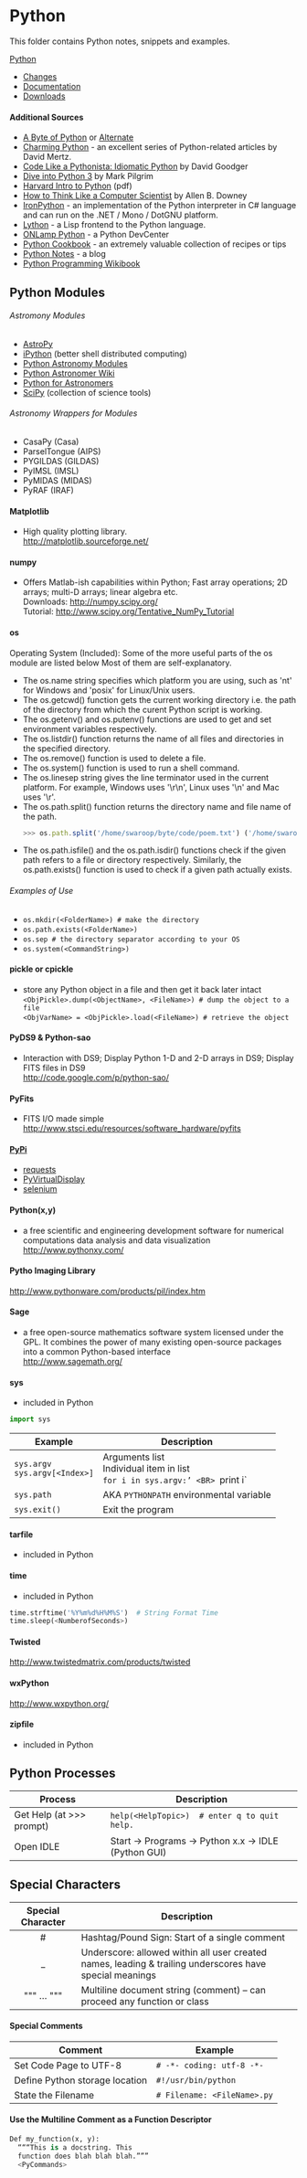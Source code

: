 # Python

This folder contains Python notes, snippets and examples.

[Python](https://www.python.org)  

* [Changes](http://docs.python.org/modindex.html)  
* [Documentation](http://www.python.org/doc/ )   
* [Downloads](http://www.python.org/download/)  

#### Additional Sources  
* [A Byte of Python](www.byteofpython.info) or [Alternate](http://www.ibiblio.org/swaroopch/byteofpython/read/)  
* [Charming Python](http://gnosis.cx/publish/tech_index_cp.html) - an excellent series of Python-related articles by David Mertz.
* [Code Like a Pythonista: Idiomatic Python](http://python.net/~goodger/projects/pycon/2007/idiomatic/handout.html) by David Goodger
* [Dive into Python 3](https://diveintopython3.net/) by Mark Pilgrim  
* [Harvard Intro to Python](http://tdc-www.harvard.edu/Python.pdf) (pdf)
* [How to Think Like a Computer Scientist](https://www.greenteapress.com/thinkpython/html/index.html ) by Allen B. Downey
* [IronPython](http://www.ironpython.com/) - an implementation of the Python interpreter in C# language and can run on the .NET / Mono / DotGNU platform.
* [Lython](http://www.caddr.com/code/lython/) - a Lisp frontend to the Python language.
* [ONLamp Python](http://www.onlamp.com/python/) - a Python DevCenter
* [Python Cookbook](http://aspn.activestate.com/ASPN/Python/Cookbook/) - an extremely valuable collection of recipes or tips 
* [Python Notes](http://pythonnotes.blogspot.com/) - a blog
* [Python Programming Wikibook](http://en.wikibooks.org/wiki/Python_Programming)

## Python Modules

###### Astromony Modules
  *	[AstroPy](http://www.astro.washington.edu/users/rowen/AstroPy.html) 
  *	[iPython](http://ipython.scipy.org/) (better shell distributed computing)   
  *	[Python Astronomy Modules](http://astlib.sourceforge.net/) 
  *	[Python Astronomer Wiki](http://macsingularity.org/astrowiki/tiki-index.php?page=python)   
  *	[Python for Astronomers](http://www.iac.es/sieinvens/siepedia/pmwiki.php?n=HOWTOs.EmpezandoPython)  
  *	[SciPy](http://www.scipy.org/) (collection of science tools)   

###### Astronomy Wrappers for Modules
  * CasaPy (Casa)
  * ParselTongue (AIPS)
  * PYGILDAS (GILDAS)
  * PyIMSL (IMSL)
  * PyMIDAS (MIDAS)
  * PyRAF (IRAF)

#### Matplotlib  
* High quality plotting library.  
http://matplotlib.sourceforge.net/  

#### numpy
* Offers Matlab-ish capabilities within Python; Fast array operations; 2D arrays; multi-D arrays; linear algebra etc.  
Downloads: http://numpy.scipy.org/  
Tutorial: http://www.scipy.org/Tentative_NumPy_Tutorial  

#### os
Operating System (Included): Some of the more useful parts of the os module are listed below Most of them are self-explanatory.
* The os.name string specifies which platform you are using, such as 'nt' for Windows and 'posix' for Linux/Unix users.
* The os.getcwd() function gets the current working directory i.e. the path of the directory from which the curent Python script is working.
* The os.getenv() and os.putenv() functions are used to get and set environment variables respectively.
* The os.listdir() function returns the name of all files and directories in the specified directory.
* The os.remove() function is used to delete a file.
* The os.system() function is used to run a shell command.
* The os.linesep string gives the line terminator used in the current platform. For example, Windows uses '\r\n', Linux uses '\n' and Mac uses '\r'.
* The os.path.split() function returns the directory name and file name of the path.
  ```javascript
  >>> os.path.split('/home/swaroop/byte/code/poem.txt') ('/home/swaroop/byte/code', 'poem.txt')
  ```
* The os.path.isfile() and the os.path.isdir() functions check if the given path refers to a file or directory respectively. Similarly, the os.path.exists() function is used to check if a given path actually exists.

###### Examples of Use
* `os.mkdir(<FolderName>) # make the directory` 
* `os.path.exists(<FolderName>) `
* `os.sep # the directory separator according to your OS`
* `os.system(<CommandString>) `

#### pickle or cpickle
* store any Python object in a file and then get it back later intact  
`<ObjPickle>.dump(<ObjectName>, <FileName>) # dump the object to a file`  
`<ObjVarName> = <ObjPickle>.load(<FileName>) # retrieve the object`

#### PyDS9 & Python-sao
* Interaction with DS9; Display Python 1-D and 2-D arrays in DS9; Display FITS files in DS9  
  http://code.google.com/p/python-sao/   

#### PyFits  
* FITS I/O made simple  
http://www.stsci.edu/resources/software_hardware/pyfits 

#### [PyPi](https://pypi.org/)  

  * [requests](https://pypi.org/project/requests/) 
  * [PyVirtualDisplay](https://pypi.org/project/PyVirtualDisplay/) 
  * [selenium](https://pypi.org/project/selenium/)

#### Python(x,y)  
* a free scientific and engineering development software for numerical computations data analysis and data visualization  
  http://www.pythonxy.com/

#### Pytho Imaging Library 
  http://www.pythonware.com/products/pil/index.htm

#### Sage  
* a free open-source mathematics software system licensed under the GPL. It combines the power of many existing open-source packages into a common Python-based interface  
  http://www.sagemath.org/

#### sys 
* included in Python  
```python
import sys
```
  | Example | Description | 
  | --- | --- |  
  | `sys.argv` <BR> `sys.argv[<Index>]`|Arguments list <BR> Individual item in list <BR> `for i in sys.argv:’ <BR> `print i` | 
  |  `sys.path`|AKA `PYTHONPATH` environmental variable| 
  |  `sys.exit()`|Exit the program| 

#### tarfile 
* included in Python  

#### time 
* included in Python  
```python
time.strftime('%Y%m%d%H%M%S')  # String Format Time
time.sleep(<NumberofSeconds>)
```

#### Twisted
  http://www.twistedmatrix.com/products/twisted

#### wxPython
  http://www.wxpython.org/  

#### zipfile 
* included in Python  

## Python Processes

| Process | Description | 
| --- | --- |  
| Get Help (at >>> prompt)|`help(<HelpTopic>)  # enter q to quit help.`|  
| Open IDLE | Start -> Programs -> Python x.x -> IDLE (Python GUI) |  

## Special Characters

| Special Character | Description |  
| :---: | --- |  
| # | Hashtag/Pound Sign: Start of a single comment |  
| _ | Underscore: allowed within all user created names, leading & trailing underscores have special meanings |  
| """ … """ | Multiline document string (comment) – can proceed any function or class |  

#### Special Comments
| Comment | Example |  
| --- | --- |  
| Set Code Page to UTF-8|`# -*- coding: utf-8 -*-` |  
| Define Python storage location|`#!/usr/bin/python` |  
| State the Filename|`# Filename: <FileName>.py` |  

#### Use the Multiline Comment as a Function Descriptor
```python
Def my_function(x, y):
  “““This is a docstring. This 
  function does blah blah blah.”””
  <PyCommands>
```

